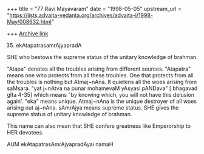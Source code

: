 +++
title = "77 Ravi Mayavaram"
date = "1998-05-05"
upstream_url = "https://lists.advaita-vedanta.org/archives/advaita-l/1998-May/008632.html"

+++
[Archive link](https://lists.advaita-vedanta.org/archives/advaita-l/1998-May/008632.html)

35. ekAtapatrasamrAjyapradA

SHE who bestows the  supreme status of the unitary knowledge of
brahman.

"Atapa" denotes all the troubles arising from different sources.
"Atapatra" means one who protects from all these troubles. One that
protects from all the troubles is nothing but Atmaj~nAna. It quietens
all the woes arising from saMsara. "yat j~nAtva na punar mohamevaM
yAsyasi pANDava" [ bhagavad gIta 4-35] which means "by knowing which,
you will not have this delusion again'.  "eka" means unique.
Atmaj~nAna is the unique destroyer of all woes arising out aj~nAna.
sAmrAjya means supreme status. SHE gives the supreme status of unitary
knowledge of brahman.

This name can also mean that SHE confers greatness like Emperorship to
HER devotees.

AUM ekAtapatrasAmrAjyapradAyai namaH

